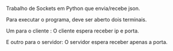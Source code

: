 Trabalho de Sockets em Python que envia/recebe json.

Para executar o programa, deve ser aberto dois terminais.

Um para o cliente : O cliente espera receber ip e porta.
  
E outro para o servidor: O servidor espera receber apenas a porta.
